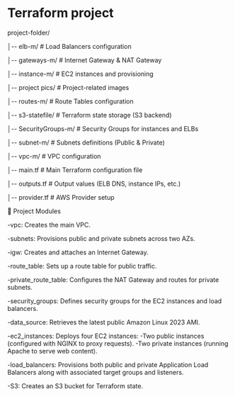 # Terraform project 
project-folder/

│-- elb-m/ # Load Balancers configuration

│-- gateways-m/ # Internet Gateway & NAT Gateway

│-- instance-m/ # EC2 instances and provisioning

│-- project pics/ # Project-related images

│-- routes-m/ # Route Tables configuration

│-- s3-statefile/ # Terraform state storage (S3 backend)

│-- SecurityGroups-m/ # Security Groups for instances and ELBs

│-- subnet-m/ # Subnets definitions (Public & Private)

│-- vpc-m/ # VPC configuration

│-- main.tf # Main Terraform configuration file

│-- outputs.tf # Output values (ELB DNS, instance IPs, etc.)

│-- provider.tf # AWS Provider setup

🧱 Project Modules

-vpc: Creates the main VPC.

-subnets: Provisions public and private subnets across two AZs.

-igw: Creates and attaches an Internet Gateway.

-route_table: Sets up a route table for public traffic.

-private_route_table: Configures the NAT Gateway and routes for private subnets.

-security_groups: Defines security groups for the EC2 instances and load balancers.

-data_source: Retrieves the latest public Amazon Linux 2023 AMI.

-ec2_instances: Deploys four EC2 instances: -Two public instances (configured with NGINX to proxy requests). -Two private instances (running Apache to serve web content).

-load_balancers: Provisions both public and private Application Load Balancers along with associated target groups and listeners.

-S3: Creates an S3 bucket for Terraform state.
